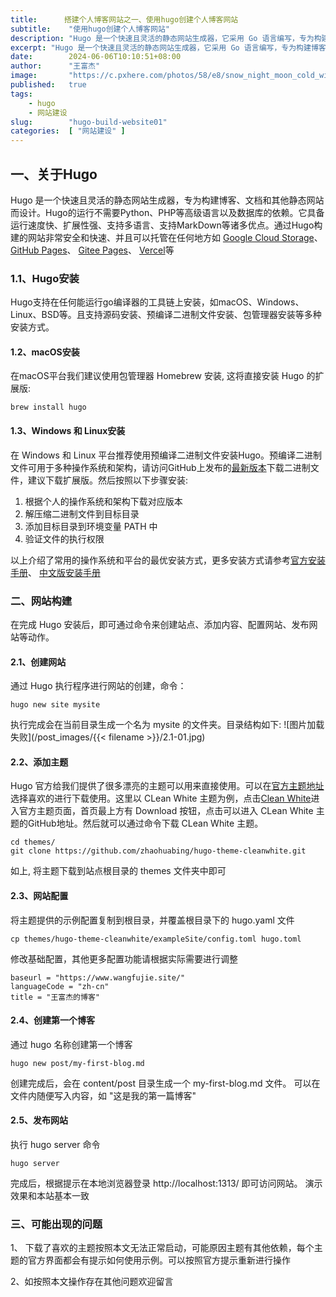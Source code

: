 ```yaml
---
title:      搭建个人博客网站之一、使用hugo创建个人博客网站
subtitle:    "使用hugo创建个人博客网站"
description: "Hugo 是一个快速且灵活的静态网站生成器，它采用 Go 语言编写，专为构建博客、文档和其他静态网站而设计。它具有高性能、简洁灵活的模板系统、扩展性强、支持多语言、支持MarkDown等诸多优点。本文将演示如何使用hugo搭建一个个人博客网站"
excerpt: "Hugo 是一个快速且灵活的静态网站生成器，它采用 Go 语言编写，专为构建博客、文档和其他静态网站而设计。它具有高性能、简洁灵活的模板系统、扩展性强、支持多语言、支持MarkDown等诸多优点。本文将演示如何使用hugo搭建一个个人博客网站"
date:        2024-06-06T10:10:51+08:00
author:      "王富杰"
image:       "https://c.pxhere.com/photos/58/e8/snow_night_moon_cold_winter_trees_landscape_nature-1083144.jpg!d"
published:   true
tags: 
    - hugo
    - 网站建设
slug:        "hugo-build-website01"
categories:  [ "网站建设" ] 
---
```


## 一、关于Hugo
Hugo 是一个快速且灵活的静态网站生成器，专为构建博客、文档和其他静态网站而设计。Hugo的运行不需要Python、PHP等高级语言以及数据库的依赖。它具备运行速度快、扩展性强、支持多语言、支持MarkDown等诸多优点。通过Hugo构建的网站非常安全和快速、并且可以托管在任何地方如 [Google Cloud Storage](https://cloud.google.com/storage/)、 [GitHub Pages](https://pages.github.com/)、 [Gitee Pages](https://gitee.com/help/articles/4136)、 [Vercel](https://vercel.com/)等

### 1.1、Hugo安装
Hugo支持在任何能运行go编译器的工具链上安装，如macOS、Windows、Linux、BSD等。且支持源码安装、预编译二进制文件安装、包管理器安装等多种安装方式。

#### 1.2、macOS安装
在macOS平台我们建议使用包管理器 Homebrew 安装, 这将直接安装 Hugo 的扩展版:
```shell
brew install hugo
```

#### 1.3、Windows 和 Linux安装
在 Windows 和 Linux 平台推荐使用预编译二进制文件安装Hugo。预编译二进制文件可用于多种操作系统和架构，请访问GitHub上发布的[最新版本](https://github.com/gohugoio/hugo/releases/latest)下载二进制文件，建议下载扩展版。然后按照以下步骤安装:
1. 根据个人的操作系统和架构下载对应版本
2. 解压缩二进制文件到目标目录
3. 添加目标目录到环境变量 PATH 中
4. 验证文件的执行权限
   
以上介绍了常用的操作系统和平台的最优安装方式，更多安装方式请参考[官方安装手册](https://gohugo.io/installation/)、 [中文版安装手册](https://hugo.opendocs.io/installation/)


### 二、网站构建
在完成 Hugo 安装后，即可通过命令来创建站点、添加内容、配置网站、发布网站等动作。

#### 2.1、创建网站
通过 Hugo 执行程序进行网站的创建，命令：
```shell
hugo new site mysite
```
执行完成会在当前目录生成一个名为 mysite 的文件夹。目录结构如下:
![图片加载失败](/post_images/{{< filename >}}/2.1-01.jpg)
<!-- {{< rawhtml >}}
<img src="/images/{{< filename >}}/2.1-01.jpg" alt="图片未加载" style="float: left; margin-right: 10px;">
<div style="clear: both;"></div>
{{< /rawhtml >}} -->

#### 2.2、添加主题
Hugo 官方给我们提供了很多漂亮的主题可以用来直接使用。可以在[官方主题地址](https://themes.gohugo.io/)选择喜欢的进行下载使用。这里以 CLean White 主题为例，点击[Clean White](https://themes.gohugo.io/themes/hugo-theme-cleanwhite/)进入官方主题页面，首页最上方有 Download 按钮，点击可以进入 CLean White 主题的GitHub地址。然后就可以通过命令下载 CLean White 主题。
```shell
cd themes/
git clone https://github.com/zhaohuabing/hugo-theme-cleanwhite.git
```
如上, 将主题下载到站点根目录的 themes 文件夹中即可

#### 2.3、网站配置
将主题提供的示例配置复制到根目录，并覆盖根目录下的 hugo.yaml 文件
```shell
cp themes/hugo-theme-cleanwhite/exampleSite/config.toml hugo.toml
```
修改基础配置，其他更多配置功能请根据实际需要进行调整
```
baseurl = "https://www.wangfujie.site/"
languageCode = "zh-cn"
title = "王富杰的博客"
```

#### 2.4、创建第一个博客
通过 hugo 名称创建第一个博客
```shell
hugo new post/my-first-blog.md
```
创建完成后，会在 content/post 目录生成一个 my-first-blog.md 文件。 可以在文件内随便写入内容，如 "这是我的第一篇博客"

#### 2.5、发布网站
执行 hugo server 命令
```shell
hugo server
```
完成后，根据提示在本地浏览器登录 http://localhost:1313/ 即可访问网站。
演示效果和本站基本一致

### 三、可能出现的问题
1、 下载了喜欢的主题按照本文无法正常启动，可能原因主题有其他依赖，每个主题的官方界面都会有提示如何使用示例。可以按照官方提示重新进行操作  
  
2、如按照本文操作存在其他问题欢迎留言

